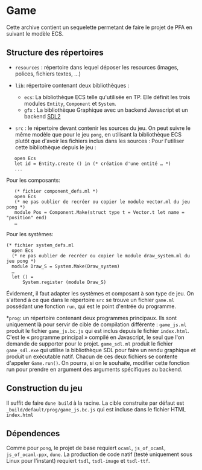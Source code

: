# Game

Cette archive contient un sequelette permetant de faire le projet de PFA en suivant le modèle ECS.


## Structure des répertoires 

* `resources` : répertoire dans lequel déposer les resources (images, polices, fichiers textes, …)
* `lib`: répertoire contenant deux bibliothèques :
	- `ecs`: La bibliothèque ECS telle qu'utilisée en TP. Elle définit les trois modules `Entity`, `Component` et `System`.
	- `gfx` : La bibliothèque Graphique avec un backend Javascript et un backend [SDL2](https://www.libsdl.org/)

* `src` : le répertoire devant contenir les sources du jeu. On peut suivre le même modèle que pour le jeu `pong`, en utilisant la bibliothèque ECS plutôt que d'avoir les fichiers inclus dans les sources :
 Pour l'utiliser cette bibliothèque depuis le jeu :
```
   open Ecs
   let id = Entity.create () in (* création d'une entité … *)
   ...
```
Pour les composants:
```
   (* fichier component_defs.ml *)
   open Ecs
   (* ne pas oublier de recréer ou copier le module vector.ml du jeu pong *)
   module Pos = Component.Make(struct type t = Vector.t let name = "position" end)
   …
```

Pour les systèmes:
```
(* fichier system_defs.ml
  open Ecs
  (* ne pas oublier de recréer ou copier le module draw_system.ml du jeu pong *)
  module Draw_S = System.Make(Draw_system) 
  …
  let () =
	  System.register (module Draw_S)
```
Évidement, il faut adapter les systèmes et composant à son type de jeu.
On s'attend à ce que dans le répertoire `src` se trouve un fichier `game.ml` possédant une fonction `run`, qui est le point d'entrée du programme.

*`prog`: un répertoire contenant deux programmes principaux. Ils sont uniquement là pour servir de cible de compilation différente : `game_js.ml` produit le fichier `game_js.bc.js` qui est inclus depuis le fichier `index.html`. C'est le « programme principal » compilé en Javascript, le seul que l'on demande de supporter pour le projet. `game_sdl.ml` produit le fichier `game_sdl.exe` qui utilise la bibliothèque SDL pour faire un rendu graphique et produit un exécutable natif.  Chacun de ces deux fichiers se contente d'appeler `Game.run()`. On pourra, si on le souhaite, modifier cette fonction run pour prendre en argument des arguments spécifiques au backend.

## Construction du jeu 

Il suffit de faire `dune build` à la racine. La cible construite par défaut est `_build/default/prog/game_js.bc.js` qui est incluse dans le fichier HTML `index.html`


##  Dépendences
Comme pour `pong`, le projet de base requiert `ocaml`, `js_of_ocaml`, `js_of_ocaml-ppx`, `dune`. La production de code natif (testé uniquement sous Linux pour l'instant) requiert `tsdl`, `tsdl-image` et `tsdl-ttf`.






